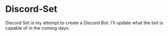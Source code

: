 # Discord-Set
Discord Set is my attempt to create a Discord Bot. I'll update what the bot is capable of in the coming days. 
